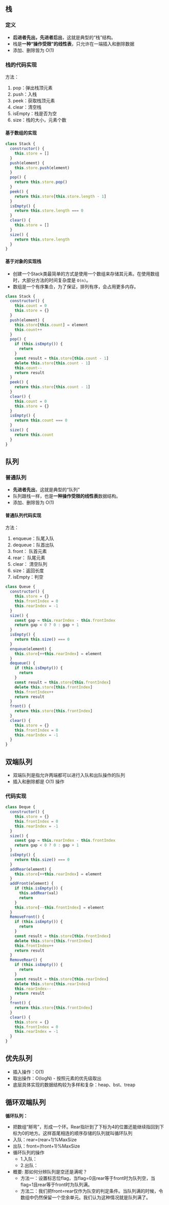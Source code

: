 ## 栈

### 定义

- **后进者先出，先进者后出**，这就是典型的“栈”结构。
- 栈是**一种“操作受限”的线性表**，只允许在一端插入和删除数据
- 添加、删除皆为 O(1)

### 栈的代码实现

方法：

1. pop：弹出栈顶元素
2. push：入栈
3. peek：获取栈顶元素
4. clear：清空栈
5. isEmpty：栈是否为空
6. size：栈的大小，元素个数

#### 基于数组的实现

```js
class Stack {
  constructor() {
    this.store = []
  }
  push(element) {
    this.store.push(element)
  }
  pop() {
    return this.store.pop()
  }
  peek() {
    return this.store[this.store.length - 1]
  }
  isEmpty() {
    return this.store.length === 0
  }
  clear() {
    this.store = []
  }
  size() {
    return this.store.length
  }
}

```

#### 基于对象的实现栈

- 创建一个Stack类最简单的方式是使用一个数组来存储其元素。在使用数组时，大部分方法的时间复杂度是 `O(n)`。
- 数组是一个有序集合，为了保证，排列有序，会占用更多内存。

```js
class Stack {
  constructor() {
    this.count = 0
    this.store = {}
  }
  push(element) {
    this.store[this.count] = element
    this.count++
  }
  pop() {
    if (this.isEmpty()) {
      return
    }
    const result = this.store[this.count - 1]
    delete this.store[this.count - 1]
    this.count--
    return result
  }
  peek() {
    return this.store[this.count - 1]
  }
  clear() {
    this.count = 0
    this.store = {}
  }
  isEmpty() {
    return this.count === 0
  }
  size() {
    return this.count
  }
}

```

## 队列

### 普通队列

- **先进者先出**，这就是典型的“队列”
- 队列跟栈一样，也是**一种操作受限的线性表**数据结构。
- 添加、删除皆为 O(1)

#### 普通队列代码实现

方法：

1. enqueue：队尾入队
2. dequeue：队首出队
3. front： 队首元素
4. rear： 队尾元素
5. clear： 清空队列
6. size：返回长度
7. isEmpty：判空

```js
class Queue {
  constructor() {
    this.store = {}
    this.frontIndex = 0
    this.rearIndex = -1
  }
  size() {
    const gap = this.rearIndex - this.frontIndex
    return gap < 0 ? 0 : gap + 1
  }
  isEmpty() {
    return this.size() === 0
  }
  enqueue(element) {
    this.store[++this.rearIndex] = element
  }
  dequeue() {
    if (this.isEmpty()) {
      return
    }
    const result = this.store[this.frontIndex]
    delete this.store[this.frontIndex]
    this.frontIndex++
    return result
  }
  front() {
    return this.store[this.frontIndex]
  }
  clear() {
    this.store = {}
    this.frontIndex = 0
    this.rearIndex = -1
  }
}
```

## 双端队列

- 双端队列是指允许两端都可以进行入队和出队操作的队列
- 插入和删除都是 O(1) 操作

### 代码实现

```js
class Deque {
  constructor() {
    this.store = {}
    this.frontIndex = 0
    this.rearIndex = -1
  }
  size() {
    const gap = this.rearIndex - this.frontIndex
    return gap < 0 ? 0 : gap + 1
  }
  isEmpty() {
    return this.size() === 0
  }
  addRear(element) {
    this.store[++this.rearIndex] = element
  }
  addFront(element) {
    if (this.isEmpty()) {
      this.addRear(val)
      return
    }
    this.store[--this.frontIndex] = element
  }
  RemoveFront() {
    if (this.isEmpty()) {
      return
    }
    const result = this.store[this.frontIndex]
    delete this.store[this.frontIndex]
    this.frontIndex++
    return result
  }
  RemoveRear() {
    if (this.isEmpty()) {
      return
    }
    const result = this.store[this.rearIndex]
    delete this.store[this.rearIndex]
    this.rearIndex--
    return result
  }
  front() {
    return this.store[this.frontIndex]
  }
  clear() {
    this.store = {}
    this.frontIndex = 0
    this.rearIndex = -1
  }
}

```

## 优先队列

- 插入操作：O(1)
- 取出操作：O(logN) - 按照元素的优先级取出
- 底层具体实现的数据结构较为多样和复杂：heap、bst、treap

## 循环双端队列

**循环队列：**

* 把数组“掰弯”，形成一个环。Rear指针到了下标为4的位置还能继续指回到下标为0的地方。这样首尾相连的顺序存储的队列就叫循环队列
* 入队：rear=(rear+1)%MaxSize
* 出队：front=(front+1)%MaxSize
* 循环队列的操作
  * 1.入队：
  * 2.出队：
* 概要: 那如何分辨队列是空还是满呢？
  * 方法一：设置标志位flag，当flag=0且rear等于front时为队列空，当flag=1且rear等于front时为队列满。
  * 方法二：我们把front=rear仅作为队空的判定条件。当队列满的时候，令数组中仍然保留一个空余单元。我们认为这种情况就是队列满了。


